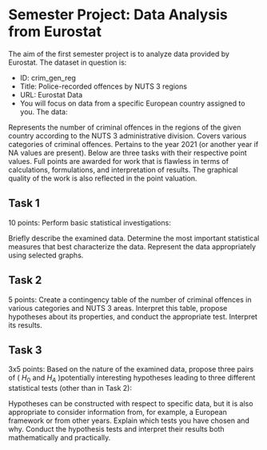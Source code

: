 # Semester Project: Data Analysis from Eurostat
The aim of the first semester project is to analyze data provided by Eurostat. The dataset in question is:

- ID: crim_gen_reg
- Title: Police-recorded offences by NUTS 3 regions
- URL: Eurostat Data
- You will focus on data from a specific European country assigned to you. The data:

Represents the number of criminal offences in the regions of the given country according to the NUTS 3 administrative division.
Covers various categories of criminal offences.
Pertains to the year 2021 (or another year if NA values are present).
Below are three tasks with their respective point values. Full points are awarded for work that is flawless in terms of calculations, formulations, and interpretation of results. The graphical quality of the work is also reflected in the point valuation.

## Task 1
10 points: Perform basic statistical investigations:

Briefly describe the examined data.
Determine the most important statistical measures that best characterize the data.
Represent the data appropriately using selected graphs.
## Task 2
5 points: Create a contingency table of the number of criminal offences in various categories and NUTS 3 areas. Interpret this table, propose hypotheses about its properties, and conduct the appropriate test. Interpret its results.

## Task 3
3x5 points: Based on the nature of the examined data, propose three pairs of ( $H_0$ and $H_A$ )potentially interesting hypotheses leading to three different statistical tests (other than in Task 2):

Hypotheses can be constructed with respect to specific data, but it is also appropriate to consider information from, for example, a European framework or from other years.
Explain which tests you have chosen and why.
Conduct the hypothesis tests and interpret their results both mathematically and practically.
